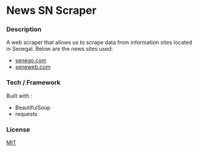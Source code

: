 # News SN Scraper

### Description

A web scraper that allows us to scrape data from information sites located in Senegal.
Below are the news sites used:
- [senego.com](http://senego.com)
- [seneweb.com](http://seneweb.com)

### Tech / Framework

Built with :
- BeautifulSoup
- requests

### License

[MIT](https://choosealicense.com/licenses/mit/)